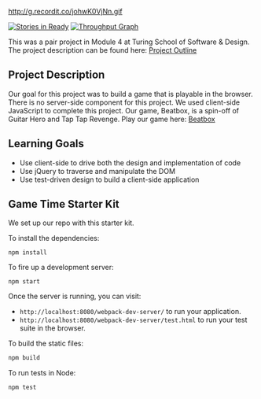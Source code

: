 http://g.recordit.co/johwK0VjNn.gif

[![Stories in Ready](https://badge.waffle.io/russelleh/beatbox.svg?label=ready&title=Ready)](http://waffle.io/russelleh/beatbox)
[![Throughput Graph](https://graphs.waffle.io/russelleh/beatbox/throughput.svg)](https://waffle.io/russelleh/beatbox/metrics)

This was a pair project in Module 4 at Turing School of Software & Design. The project description can be found here: [Project Outline](https://github.com/turingschool/lesson_plans/blob/master/ruby_04-apis_and_scalability/gametime_project.markdown)

## Project Description

Our goal for this project was to build a game that is playable in the browser. There is no server-side component for this project. We used client-side JavaScript to complete this project. Our game, Beatbox, is a spin-off of Guitar Hero and Tap Tap Revenge. Play our game here: [Beatbox](http://russelleh.github.io/beatbox)

## Learning Goals

* Use client-side to drive both the design and implementation of code
* Use jQuery to traverse and manipulate the DOM
* Use test-driven design to build a client-side application


##  Game Time Starter Kit

We set up our repo with this starter kit.

To install the dependencies:

```
npm install
```

To fire up a development server:

```
npm start
```

Once the server is running, you can visit:

* `http://localhost:8080/webpack-dev-server/` to run your application.
* `http://localhost:8080/webpack-dev-server/test.html` to run your test suite in the browser.

To build the static files:

```js
npm build
```


To run tests in Node:

```js
npm test
```
